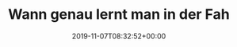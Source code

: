 ---
retweeted: false
source: <a href="https://about.twitter.com/products/tweetdeck" rel="nofollow">TweetDeck</a>
entities:
  hashtags: []
  symbols: []
  user_mentions: []
  urls: []
display_text_range:
- '0'
- '136'
favorite_count: '12'
id_str: '1192359249076269056'
truncated: false
retweet_count: '5'
id: '1192359249076269056'
created_at: Thu Nov 07 08:32:52 +0000 2019
favorited: false
full_text: Wann genau lernt man in der Fahrschule eigentlich dieses »Während man einem
  Fahrrad die Vorfahrt nimmt, einfach kurz freundlich winken«?
lang: de
tags:
- pesos:twitter
date: '2019-11-07T08:32:52+00:00'
src: https://twitter.com/bascht/status/1192359249076269056
original_url: https://twitter.com/bascht/status/1192359249076269056
type: twitter_tweet
text: Wann genau lernt man in der Fahrschule eigentlich dieses »Während man einem
  Fahrrad die Vorfahrt nimmt, einfach kurz freundlich winken«?
title: Wann genau lernt man in der Fah

---